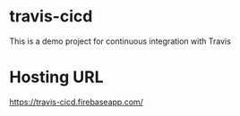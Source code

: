 # travis-cicd
This is a demo project for continuous integration with Travis

# Hosting URL
https://travis-cicd.firebaseapp.com/

